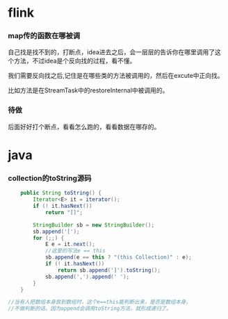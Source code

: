 # flink

### map传的函数在哪被调

自己找是找不到的，打断点，idea进去之后，会一层层的告诉你在哪里调用了这个方法，不过idea是个反向找的过程，看不懂。

我们需要反向找之后,记住是在哪些类的方法被调用的，然后在excute中正向找。

比如方法是在StreamTask中的restoreInternal中被调用的。



### 待做

后面好好打个断点，看看怎么跑的，看看数据在哪存的。











# java

### collection的toString源码

```java
    public String toString() {
        Iterator<E> it = iterator();
        if (! it.hasNext())
            return "[]";

        StringBuilder sb = new StringBuilder();
        sb.append('[');
        for (;;) {
            E e = it.next();
          	//这里的写法e == this
            sb.append(e == this ? "(this Collection)" : e);
            if (! it.hasNext())
                return sb.append(']').toString();
            sb.append(',').append(' ');
        }
    }

//当有人把数组本身放到数组时，这个e==this能判断出来，是否是数组本身。
//不做判断的话，因为append会调用toString方法，就形成递归了。
```

# 